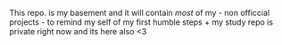 This repo. is my basement and it will contain  *most* of my - non officcial projects - to remind my self of my first humble steps  + my study repo is private right now and its here also <3
